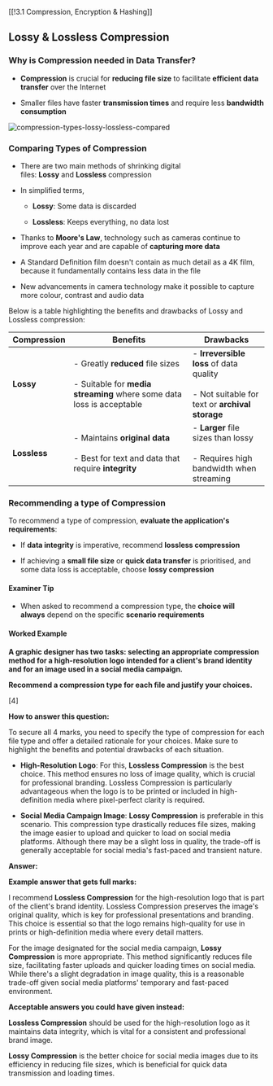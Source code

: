 [[!3.1 Compression, Encryption & Hashing]]

## Lossy & Lossless Compression

### Why is Compression needed in Data Transfer?

- **Compression** is crucial for **reducing file size** to facilitate **efficient data transfer** over the Internet
    
- Smaller files have faster **transmission times** and require less **bandwidth consumption**
    

![compression-types-lossy-lossless-compared](https://cdn.savemyexams.com/cdn-cgi/image/f=auto,width=3840/https://cdn.savemyexams.com/uploads/2024/01/compression-types-lossy-lossless-compared.png)

### Comparing Types of Compression

- There are two main methods of shrinking digital files: **Lossy** and **Lossless** compression
    
- In simplified terms,
    
    - **Lossy**: Some data is discarded
        
    - **Lossless**: Keeps everything, no data lost
        
- Thanks to **Moore's Law**, technology such as cameras continue to improve each year and are capable of **capturing more data**
    
- A Standard Definition film doesn't contain as much detail as a 4K film, because it fundamentally contains less data in the file
    
- New advancements in camera technology make it possible to capture more colour, contrast and audio data
    

Below is a table highlighting the benefits and drawbacks of Lossy and Lossless compression:

|**Compression**|**Benefits**|**Drawbacks**|
|---|---|---|
|**Lossy**|- Greatly **reduced** file sizes<br>    <br>- Suitable for **media streaming** where some data loss is acceptable|- **Irreversible loss** of data quality<br>    <br>- Not suitable for text or **archival storage**|
|**Lossless**|- Maintains **original data**<br>    <br>- Best for text and data that require **integrity**|- **Larger** file sizes than lossy<br>    <br>- Requires high bandwidth when streaming|

### Recommending a type of Compression

To recommend a type of compression, **evaluate the application's requirements**:

- If **data integrity** is imperative, recommend **lossless compression**
    
- If achieving a **small file size** or **quick data transfer** is prioritised, and some data loss is acceptable, choose **lossy compression**
    

#### Examiner Tip

- When asked to recommend a compression type, the **choice will always** depend on the specific **scenario requirements**
    

#### Worked Example

**A graphic designer has two tasks: selecting an appropriate compression method for a high-resolution logo intended for a client's brand identity and for an image used in a social media campaign.**

**Recommend a compression type for each file and justify your choices.**

[4]

**How to answer this question:**

To secure all 4 marks, you need to specify the type of compression for each file type and offer a detailed rationale for your choices. Make sure to highlight the benefits and potential drawbacks of each situation.

- **High-Resolution Logo**: For this, **Lossless Compression** is the best choice. This method ensures no loss of image quality, which is crucial for professional branding. Lossless Compression is particularly advantageous when the logo is to be printed or included in high-definition media where pixel-perfect clarity is required.
    
- **Social Media Campaign Image**: **Lossy Compression** is preferable in this scenario. This compression type drastically reduces file sizes, making the image easier to upload and quicker to load on social media platforms. Although there may be a slight loss in quality, the trade-off is generally acceptable for social media's fast-paced and transient nature.
    

**Answer:**

**Example answer that gets full marks:**

I recommend **Lossless Compression** for the high-resolution logo that is part of the client's brand identity. Lossless Compression preserves the image's original quality, which is key for professional presentations and branding. This choice is essential so that the logo remains high-quality for use in prints or high-definition media where every detail matters.

For the image designated for the social media campaign, **Lossy Compression** is more appropriate. This method significantly reduces file size, facilitating faster uploads and quicker loading times on social media. While there's a slight degradation in image quality, this is a reasonable trade-off given social media platforms' temporary and fast-paced environment.

**Acceptable answers you could have given instead:**

**Lossless Compression** should be used for the high-resolution logo as it maintains data integrity, which is vital for a consistent and professional brand image.

**Lossy Compression** is the better choice for social media images due to its efficiency in reducing file sizes, which is beneficial for quick data transmission and loading times.